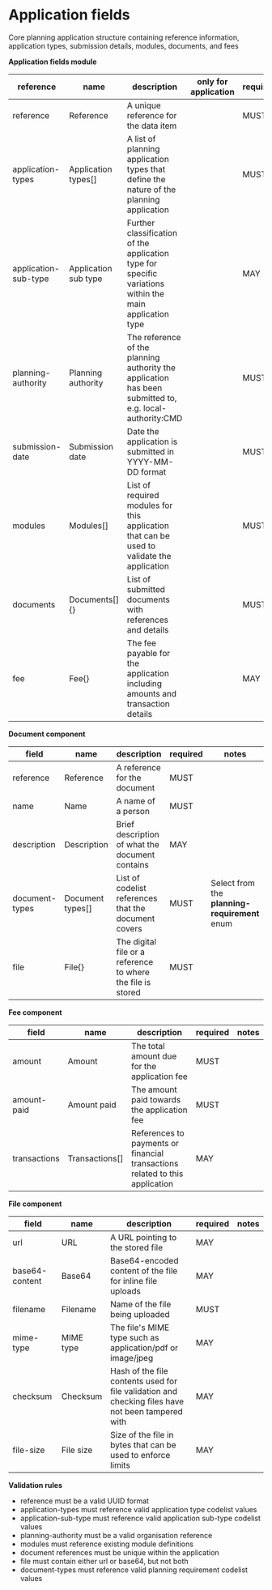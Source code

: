 # Application fields

Core planning application structure containing reference information,
application types, submission details, modules, documents, and fees


**Application fields module**

| reference | name | description | only for application | requirement | notes |
| --- | --- | --- | --- | --- | --- |
| reference | Reference | A unique reference for the data item |  | MUST |  |
| application-types | Application types[] | A list of planning application types that define the nature of the planning application |  | MUST | Select from the **application-type** enum |
| application-sub-type | Application sub type | Further classification of the application type for specific variations within the main application type |  | MAY | Select from the **application-sub-type** enum |
| planning-authority | Planning authority | The reference of the planning authority the application has been submitted to, e.g. local-authority:CMD |  | MUST |  |
| submission-date | Submission date | Date the application is submitted in YYYY-MM-DD format |  | MUST |  |
| modules | Modules[] | List of required modules for this application that can be used to validate the application |  | MUST |  |
| documents | Documents[]{} | List of submitted documents with references and details |  | MUST |  |
| fee | Fee{} | The fee payable for the application including amounts and transaction details |  | MAY |  |


**Document component**

field | name | description | required | notes
-- | -- | -- | -- | --
reference | Reference | A reference for the document | MUST | 
name | Name | A name of a person | MUST | 
description | Description | Brief description of what the document contains | MAY | 
document-types | Document types[] | List of codelist references that the document covers | MUST | Select from the **planning-requirement** enum
file | File{} | The digital file or a reference to where the file is stored | MUST | 


**Fee component**

field | name | description | required | notes
-- | -- | -- | -- | --
amount | Amount | The total amount due for the application fee | MUST | 
amount-paid | Amount paid | The amount paid towards the application fee | MUST | 
transactions | Transactions[] | References to payments or financial transactions related to this application | MAY | 


**File component**

field | name | description | required | notes
-- | -- | -- | -- | --
url | URL | A URL pointing to the stored file | MAY | 
base64-content | Base64 | Base64-encoded content of the file for inline file uploads | MAY | 
filename | Filename | Name of the file being uploaded | MUST | 
mime-type | MIME type | The file's MIME type such as application/pdf or image/jpeg | MAY | 
checksum | Checksum | Hash of the file contents used for file validation and checking files have not been tampered with | MAY | 
file-size | File size | Size of the file in bytes that can be used to enforce limits | MAY | 

**Validation rules**

- reference must be a valid UUID format
- application-types must reference valid application type codelist values
- application-sub-type must reference valid application sub-type codelist values
- planning-authority must be a valid organisation reference
- modules must reference existing module definitions
- document references must be unique within the application
- file must contain either url or base64, but not both
- document-types must reference valid planning requirement codelist values
